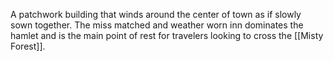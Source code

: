 A patchwork building that winds around the center of town as if slowly sown together. The miss matched and weather worn inn dominates the hamlet and is the main point of rest for travelers looking to cross the [[Misty Forest]].